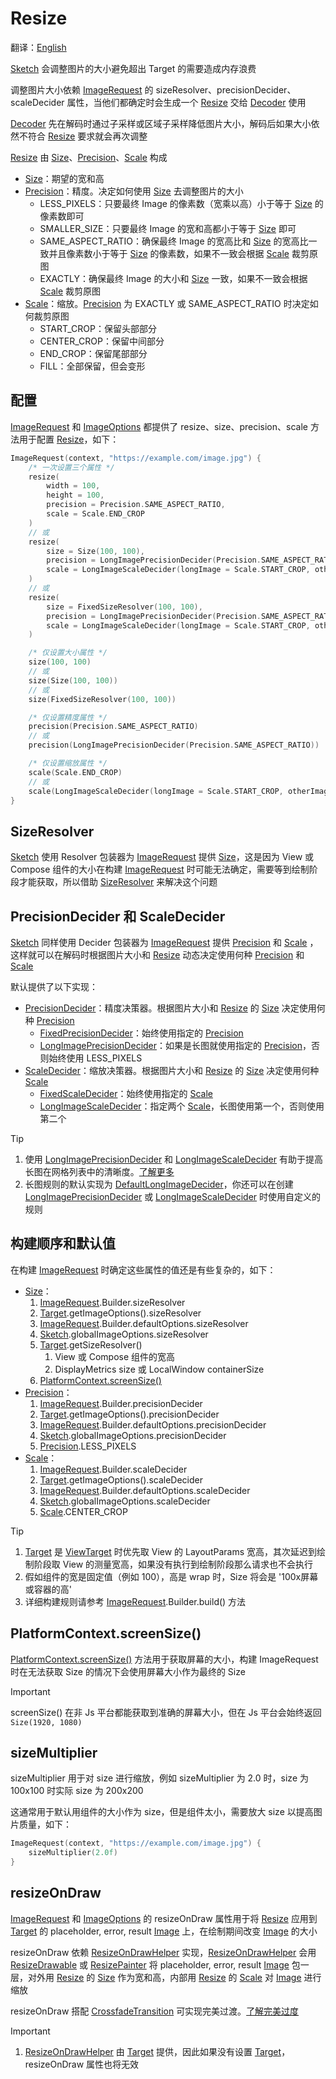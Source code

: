 # Resize

翻译：[English](resize.md)

[Sketch] 会调整图片的大小避免超出 Target 的需要造成内存浪费

调整图片大小依赖 [ImageRequest] 的 sizeResolver、precisionDecider、scaleDecider
属性，当他们都确定时会生成一个 [Resize] 交给 [Decoder] 使用

[Decoder] 先在解码时通过子采样或区域子采样降低图片大小，解码后如果大小依然不符合 [Resize] 要求就会再次调整

[Resize] 由 [Size]、[Precision]、[Scale] 构成

* [Size]：期望的宽和高
* [Precision]：精度。决定如何使用 [Size] 去调整图片的大小
    * LESS_PIXELS：只要最终 Image 的像素数（宽乘以高）小于等于 [Size] 的像素数即可
    * SMALLER_SIZE：只要最终 Image 的宽和高都小于等于 [Size] 即可
    * SAME_ASPECT_RATIO：确保最终 Image 的宽高比和 [Size] 的宽高比一致并且像素数小于等于 [Size]
      的像素数，如果不一致会根据 [Scale] 裁剪原图
    * EXACTLY：确保最终 Image 的大小和 [Size] 一致，如果不一致会根据 [Scale] 裁剪原图
* [Scale]：缩放。[Precision] 为 EXACTLY 或 SAME_ASPECT_RATIO 时决定如何裁剪原图
    * START_CROP：保留头部部分
    * CENTER_CROP：保留中间部分
    * END_CROP：保留尾部部分
    * FILL：全部保留，但会变形

## 配置

[ImageRequest] 和 [ImageOptions] 都提供了 resize、size、precision、scale 方法用于配置 [Resize]，如下：

```kotlin
ImageRequest(context, "https://example.com/image.jpg") {
    /* 一次设置三个属性 */
    resize(
        width = 100,
        height = 100,
        precision = Precision.SAME_ASPECT_RATIO,
        scale = Scale.END_CROP
    )
    // 或
    resize(
        size = Size(100, 100),
        precision = LongImagePrecisionDecider(Precision.SAME_ASPECT_RATIO),
        scale = LongImageScaleDecider(longImage = Scale.START_CROP, otherImage = Scale.CENTER_CROP)
    )
    // 或
    resize(
        size = FixedSizeResolver(100, 100),
        precision = LongImagePrecisionDecider(Precision.SAME_ASPECT_RATIO),
        scale = LongImageScaleDecider(longImage = Scale.START_CROP, otherImage = Scale.CENTER_CROP)
    )

    /* 仅设置大小属性 */
    size(100, 100)
    // 或
    size(Size(100, 100))
    // 或
    size(FixedSizeResolver(100, 100))

    /* 仅设置精度属性 */
    precision(Precision.SAME_ASPECT_RATIO)
    // 或
    precision(LongImagePrecisionDecider(Precision.SAME_ASPECT_RATIO))

    /* 仅设置缩放属性 */
    scale(Scale.END_CROP)
    // 或
    scale(LongImageScaleDecider(longImage = Scale.START_CROP, otherImage = Scale.CENTER_CROP))
}
```

## SizeResolver

[Sketch] 使用 Resolver 包装器为 [ImageRequest] 提供 [Size]，这是因为 View 或 Compose 组件的大小在构建
[ImageRequest] 时可能无法确定，需要等到绘制阶段才能获取，所以借助 [SizeResolver] 来解决这个问题

## PrecisionDecider 和 ScaleDecider

[Sketch] 同样使用 Decider 包装器为 [ImageRequest] 提供 [Precision] 和 [Scale]
，这样就可以在解码时根据图片大小和 [Resize] 动态决定使用何种 [Precision] 和 [Scale]

默认提供了以下实现：

* [PrecisionDecider]：精度决策器。根据图片大小和 [Resize] 的 [Size] 决定使用何种 [Precision]
    * [FixedPrecisionDecider]：始终使用指定的 [Precision]
    * [LongImagePrecisionDecider]：如果是长图就使用指定的 [Precision]，否则始终使用 LESS_PIXELS
* [ScaleDecider]：缩放决策器。根据图片大小和 [Resize] 的 [Size] 决定使用何种 [Scale]
    * [FixedScaleDecider]：始终使用指定的 [Scale]
    * [LongImageScaleDecider]：指定两个 [Scale]，长图使用第一个，否则使用第二个

> [!TIP]
> 1. 使用 [LongImagePrecisionDecider] 和 [LongImageScaleDecider]
     有助于提高长图在网格列表中的清晰度。[了解更多][long_image_grid_thumbnails]
> 2. 长图规则的默认实现为 [DefaultLongImageDecider]，你还可以在创建 [LongImagePrecisionDecider]
     或 [LongImageScaleDecider] 时使用自定义的规则

## 构建顺序和默认值

在构建 [ImageRequest] 时确定这些属性的值还是有些复杂的，如下：

* [Size]：
    1. [ImageRequest].Builder.sizeResolver
    2. [Target].getImageOptions().sizeResolver
    3. [ImageRequest].Builder.defaultOptions.sizeResolver
    4. [Sketch].globalImageOptions.sizeResolver
    5. [Target].getSizeResolver()
        1. View 或 Compose 组件的宽高
        2. DisplayMetrics size 或 LocalWindow containerSize
    6. [PlatformContext.screenSize()]
* [Precision]：
    1. [ImageRequest].Builder.precisionDecider
    2. [Target].getImageOptions().precisionDecider
    3. [ImageRequest].Builder.defaultOptions.precisionDecider
    4. [Sketch].globalImageOptions.precisionDecider
    5. [Precision].LESS_PIXELS
* [Scale]：
    1. [ImageRequest].Builder.scaleDecider
    2. [Target].getImageOptions().scaleDecider
    3. [ImageRequest].Builder.defaultOptions.scaleDecider
    4. [Sketch].globalImageOptions.scaleDecider
    5. [Scale].CENTER_CROP

> [!TIP]
> 1. [Target] 是 [ViewTarget] 时优先取 View 的 LayoutParams 宽高，其次延迟到绘制阶段取 View
     的测量宽高，如果没有执行到绘制阶段那么请求也不会执行
> 2. 假如组件的宽是固定值（例如 100），高是 wrap 时，Size 将会是 '100x屏幕或容器的高'
> 3. 详细构建规则请参考 [ImageRequest].Builder.build() 方法

## PlatformContext.screenSize()

[PlatformContext.screenSize()] 方法用于获取屏幕的大小，构建 ImageRequest 时在无法获取 Size
的情况下会使用屏幕大小作为最终的 Size

> [!IMPORTANT]
> screenSize() 在非 Js 平台都能获取到准确的屏幕大小，但在 Js 平台会始终返回 `Size(1920, 1080)`

## sizeMultiplier

sizeMultiplier 用于对 size 进行缩放，例如 sizeMultiplier 为 2.0 时，size 为 100x100 时实际 size 为
200x200

这通常用于默认用组件的大小作为 size，但是组件太小，需要放大 size 以提高图片质量，如下：

```kotlin
ImageRequest(context, "https://example.com/image.jpg") {
    sizeMultiplier(2.0f)
}
```

## resizeOnDraw

[ImageRequest] 和 [ImageOptions] 的 resizeOnDraw 属性用于将 [Resize] 应用到 [Target] 的 placeholder,
error, result [Image] 上，在绘制期间改变 [Image] 的大小

resizeOnDraw 依赖 [ResizeOnDrawHelper] 实现，[ResizeOnDrawHelper] 会用 [ResizeDrawable]
或 [ResizePainter] 将 placeholder, error, result [Image] 包一层，对外用 [Resize] 的 [Size]
作为宽和高，内部用 [Resize] 的 [Scale] 对 [Image] 进行缩放

resizeOnDraw 搭配 [CrossfadeTransition]
可实现完美过渡。[了解完美过度](transition_zh.md#完美过渡)

> [!IMPORTANT]
> 1. [ResizeOnDrawHelper] 由 [Target] 提供，因此如果没有设置 [Target]，resizeOnDraw 属性也将无效

[Sketch]: ../../sketch-core/src/commonMain/kotlin/com/github/panpf/sketch/Sketch.common.kt

[Resize]: ../../sketch-core/src/commonMain/kotlin/com/github/panpf/sketch/resize/Resize.kt

[Scale]: ../../sketch-core/src/commonMain/kotlin/com/github/panpf/sketch/resize/Scale.kt

[ScaleDecider]: ../../sketch-core/src/commonMain/kotlin/com/github/panpf/sketch/resize/ScaleDecider.kt

[FixedScaleDecider]: ../../sketch-core/src/commonMain/kotlin/com/github/panpf/sketch/resize/ScaleDecider.kt

[LongImageScaleDecider]: ../../sketch-core/src/commonMain/kotlin/com/github/panpf/sketch/resize/ScaleDecider.kt

[FixedPrecisionDecider]: ../../sketch-core/src/commonMain/kotlin/com/github/panpf/sketch/resize/PrecisionDecider.kt

[LongImagePrecisionDecider]: ../../sketch-core/src/commonMain/kotlin/com/github/panpf/sketch/resize/PrecisionDecider.kt

[PrecisionDecider]: ../../sketch-core/src/commonMain/kotlin/com/github/panpf/sketch/resize/PrecisionDecider.kt

[Precision]: ../../sketch-core/src/commonMain/kotlin/com/github/panpf/sketch/resize/Precision.kt

[ViewTarget]: ../../sketch-view-core/src/main/kotlin/com/github/panpf/sketch/target/ViewTarget.kt

[ImageRequest]: ../../sketch-core/src/commonMain/kotlin/com/github/panpf/sketch/request/ImageRequest.common.kt

[ImageOptions]: ../../sketch-core/src/commonMain/kotlin/com/github/panpf/sketch/request/ImageOptions.common.kt

[CrossfadeTransition]: ../../sketch-core/src/commonMain/kotlin/com/github/panpf/sketch/transition/CrossfadeTransition.kt

[Target]: ../../sketch-core/src/commonMain/kotlin/com/github/panpf/sketch/target/Target.kt

[ResizeDrawable]: ../../sketch-view-core/src/main/kotlin/com/github/panpf/sketch/drawable/ResizeDrawable.kt

[ResizeAnimatableDrawable]: ../../sketch-view-core/src/main/kotlin/com/github/panpf/sketch/drawable/ResizeAnimatableDrawable.kt

[DefaultLongImageDecider]: ../../sketch-core/src/commonMain/kotlin/com/github/panpf/sketch/resize/LongImageDecider.kt

[Decoder]: ../../sketch-core/src/commonMain/kotlin/com/github/panpf/sketch/decode/Decoder.kt

[Size]: ../../sketch-core/src/commonMain/kotlin/com/github/panpf/sketch/util/Size.kt

[SizeResolver]: ../../sketch-core/src/commonMain/kotlin/com/github/panpf/sketch/resize/SizeResolver.kt

[Image]: ../../sketch-core/src/commonMain/kotlin/com/github/panpf/sketch/Image.kt

[ResizeOnDrawHelper]: ../../sketch-core/src/commonMain/kotlin/com/github/panpf/sketch/resize/ResizeOnDraw.kt

[ResizePainter]: ../../sketch-compose-core/src/commonMain/kotlin/com/github/panpf/sketch/painter/ResizePainter.kt

[PlatformContext.screenSize()]: ../../sketch-core/src/commonMain/kotlin/com/github/panpf/sketch/util/platform_contexts.common.kt

[long_image_grid_thumbnails]: long_image_grid_thumbnails_zh.md